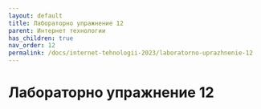 ```yaml
---
layout: default
title: Лабораторно упражнение 12
parent: Интернет технологии
has_children: true
nav_order: 12
permalink: /docs/internet-tehnologii-2023/laboratorno-uprazhnenie-12
---
```


# Лабораторно упражнение 12

